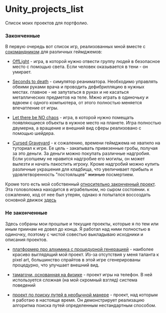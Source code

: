 # Unity_projects_list

Список моих проектов для портфолио.

### Законченные

В первую очередь вот список игр, реализованных мной вместе с [сокомандником](https://github.com/Titankrot) для различных геймджемов:

- [OffLight](https://auteam.itch.io/offlight) - игра, в которой нужно отвести группу людей в безопасное место с помощью света. Если человек оказывается в тени - он умирает.

- [Seconds to death](https://auteam.itch.io/seconds-to-death) - симулятор реаниматора. Необходимо управлять обеими руками врача и проводить дефибрилляцию в нужных местах.
главное - не запутаться в руках и не касаться металлических предметов на теле.
Мжно играть в одиночьку и вдвоем с одного компьютера, от этого полностью меняется впечатление от игры.

- [Let there be NO chaos](https://auteam.itch.io/let-there-be-no-chaos) - игра, в которой нужно помещать появляющиеся объекты в нужное место на планете.
Игра полностью двумерна, а вращение и внешний вид сферы реализовано с помощью шейдера.

- [Cursed Graveyard](https://auteam.itch.io/cursed-graveyard) - к сожалению, времени геймджема не хватило на туториал к игре. 
Ее цель - закапывать привезенные гробы, получая за это деньги. За деньги можно покупать различные надгробия. Если усопшему не нравится надгробие его могилы, 
он может вылезти и начать пакостить игроку. Кроме надгробий можно купить различные украшения для кладбища, что увеличивает прибыль и удовлетворенность "постояльцев"
~~жизнью~~ посмертием.

Кроме того есть мой собственный [относительно законченный проект](https://hevezolly.itch.io/ccube). Эта головоломка находится в играбельном, но сыром состоянии.
к сожалению, код от нее был утерян, однако я попытался воссоздать основной движок [здесь](https://github.com/hevezolly/Cube_game_example)

### Не законченные

Здесь собраны мои прошлые и текущие проекты, которые я по тем или иным приинам не довел до конца. Я работал над ними полностью в одиночку, 
поэтому с чистой совестью выкладываю исходники и описания проектов.

- [платформер про алхимика с процедурной генерацией](https://github.com/hevezolly/Alchemist_Platformer) - наиболее красиво выглядящий мой проект. 
Из-за отсутствия у меня таланта к pixel art, большинство спрайтов в этой игре сгенерированы процедурно, что улучшает внешний вид.

- [тамагочи, основанная на физике](https://github.com/hevezolly/Tamagotchi) - проект игры на телефон. В ней используется сложная (на мой скромный взгляд) система поведений

- [проект по поиску путей в необычной манере](https://github.com/hevezolly/Pathfinding_Based_Strategy) - проект, над которым я работаю в настояще время. 
Он демонстрирует реализацию алгоритма поиска путей определенным нестандартным способом.
